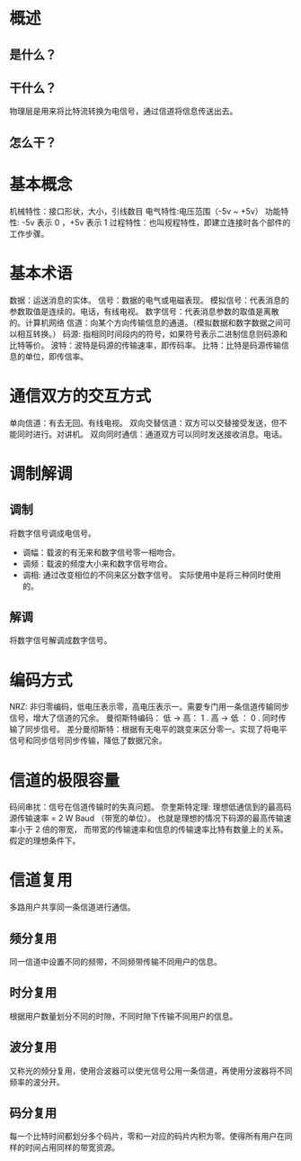 # 概述
## 是什么？

## 干什么？
物理层是用来将比特流转换为电信号，通过信道将信息传送出去。

## 怎么干？
# 基本概念
机械特性：接口形状，大小，引线数目
电气特性:电压范围（-5v ~ +5v）
功能特性: -5v 表示 0 ，+5v 表示 1 
过程特性：也叫规程特性，即建立连接时各个部件的工作步骤。
# 基本术语
数据：运送消息的实体。
信号：数据的电气或电磁表现。
模拟信号：代表消息的参数取值是连续的。电话，有线电视。
数字信号：代表消息参数的取值是离散的。计算机网络
信道：向某个方向传输信息的通道。（模拟数据和数字数据之间可以相互转换。）
码源: 指相同时间段内的符号，如果符号表示二进制信息则码源和比特等价。
波特：波特是码源的传输速率，即传码率。
比特：比特是码源传输信息的单位，即传信率。

# 通信双方的交互方式
单向信道：有去无回。有线电视。
双向交替信道：双方可以交替接受发送，但不能同时进行。对讲机。
双向同时通信：通道双方可以同时发送接收消息。电话。

# 调制解调

## 调制
将数字信号调成电信号。
- 调幅：载波的有无来和数字信号零一相吻合。
- 调频：载波的频度大小来和数字信号吻合。
- 调相: 通过改变相位的不同来区分数字信号。
实际使用中是将三种同时使用的。

## 解调
将数字信号解调成数字信号。

# 编码方式
NRZ: 非归零编码，低电压表示零，高电压表示一。需要专门用一条信道传输同步信号，增大了信道的冗余。
曼彻斯特编码： 低 -> 高： 1 . 高 -> 低 ： 0 . 同时传输了同步信号。
差分曼彻斯特：根据有无电平的跳变来区分零一。实现了将电平信号和同步信号同步传输，降低了数据冗余。

# 信道的极限容量
码间串扰：信号在信道传输时的失真问题。
奈奎斯特定理: 理想低通信到的最高码源传输速率 = 2 W Baud （带宽的单位）。
也就是理想的情况下码源的最高传输速率小于 2 倍的带宽， 而带宽的传输速率和信息的传输速率比特有数量上的关系。假定的理想条件下。

# 信道复用
多路用户共享同一条信道进行通信。
## 频分复用
同一信道中设置不同的频带，不同频带传输不同用户的信息。
## 时分复用
根据用户数量划分不同的时隙，不同时隙下传输不同用户的信息。

## 波分复用
又称光的频分复用，使用合波器可以使光信号公用一条信道，再使用分波器将不同频率的波分开。
## 码分复用
每一个比特时间都划分多个码片，零和一对应的码片内积为零。使得所有用户在同样的时间占用同样的带宽资源。


# 